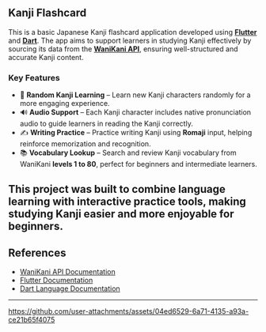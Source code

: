 ## Kanji Flashcard

This is a basic Japanese Kanji flashcard application developed using [**Flutter**](https://flutter.dev) and [**Dart**](https://dart.dev). The app aims to support learners in studying Kanji effectively by sourcing its data from the [**WaniKani API**](https://docs.api.wanikani.com/), ensuring well-structured and accurate Kanji content.

### Key Features

- 🎴 **Random Kanji Learning** – Learn new Kanji characters randomly for a more engaging experience.  
- 🔊 **Audio Support** – Each Kanji character includes native pronunciation audio to guide learners in reading the Kanji correctly.  
- ✍️ **Writing Practice** – Practice writing Kanji using **Romaji** input, helping reinforce memorization and recognition.  
- 📚 **Vocabulary Lookup** – Search and review Kanji vocabulary from WaniKani **levels 1 to 80**, perfect for beginners and intermediate learners.

This project was built to combine language learning with interactive practice tools, making studying Kanji easier and more enjoyable for beginners.
---

## References

- [WaniKani API Documentation](https://docs.api.wanikani.com/)
- [Flutter Documentation](https://flutter.dev/docs)
- [Dart Language Documentation](https://dart.dev/guides)
---

https://github.com/user-attachments/assets/04ed6529-6a71-4135-a93a-ce21b65f4075

